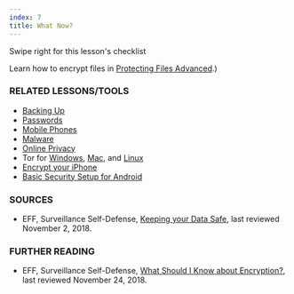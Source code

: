 ```yaml
---
index: 7
title: What Now?
---
```

Swipe right for this lesson's checklist

Learn how to encrypt files in [Protecting Files Advanced](umbrella://information/protecting-files/advanced).)

### RELATED LESSONS/TOOLS

*   [Backing Up](umbrella://information/backing-up)
*   [Passwords](umbrella://information/passwords)
*   [Mobile Phones](umbrella://communications/mobile-phones/beginner)
*   [Malware](umbrella://information/malware)
*   [Online Privacy](umbrella://communications/online-privacy/advanced)
*   Tor for [Windows](umbrella://tools/tor/s_tor-for-windows.md), [Mac](umbrella://tools/tor/s_tor-for-mac-os-x.md), and [Linux](umbrella://tools/tor/s_tor-for-linux.md)
*   [Encrypt your iPhone](umbrella://tools/encryption/s_encrypt-your-iphone.md)
*   [Basic Security Setup for Android](umbrella://tools/other/s_android.md)

### SOURCES

*   EFF, Surveillance Self-Defense, [Keeping your Data Safe](https://ssd.eff.org/en/module/keeping-your-data-safe), last reviewed November 2, 2018.

### FURTHER READING

*   EFF, Surveillance Self-Defense, [What Should I Know about Encryption?](https://ssd.eff.org/en/module/what-should-i-know-about-encryption), last reviewed November 24, 2018.